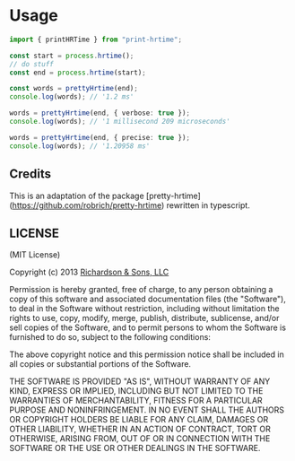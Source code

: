 # Usage

```typescript
import { printHRTime } from "print-hrtime";

const start = process.hrtime();
// do stuff
const end = process.hrtime(start);

const words = prettyHrtime(end);
console.log(words); // '1.2 ms'

words = prettyHrtime(end, { verbose: true });
console.log(words); // '1 millisecond 209 microseconds'

words = prettyHrtime(end, { precise: true });
console.log(words); // '1.20958 ms'
```

## Credits

This is an adaptation of the package [pretty-hrtime] (https://github.com/robrich/pretty-hrtime) rewritten in typescript.

## LICENSE

(MIT License)

Copyright (c) 2013 [Richardson & Sons, LLC](http://richardsonandsons.com/)

Permission is hereby granted, free of charge, to any person obtaining
a copy of this software and associated documentation files (the
"Software"), to deal in the Software without restriction, including
without limitation the rights to use, copy, modify, merge, publish,
distribute, sublicense, and/or sell copies of the Software, and to
permit persons to whom the Software is furnished to do so, subject to
the following conditions:

The above copyright notice and this permission notice shall be
included in all copies or substantial portions of the Software.

THE SOFTWARE IS PROVIDED "AS IS", WITHOUT WARRANTY OF ANY KIND,
EXPRESS OR IMPLIED, INCLUDING BUT NOT LIMITED TO THE WARRANTIES OF
MERCHANTABILITY, FITNESS FOR A PARTICULAR PURPOSE AND
NONINFRINGEMENT. IN NO EVENT SHALL THE AUTHORS OR COPYRIGHT HOLDERS BE
LIABLE FOR ANY CLAIM, DAMAGES OR OTHER LIABILITY, WHETHER IN AN ACTION
OF CONTRACT, TORT OR OTHERWISE, ARISING FROM, OUT OF OR IN CONNECTION
WITH THE SOFTWARE OR THE USE OR OTHER DEALINGS IN THE SOFTWARE.
